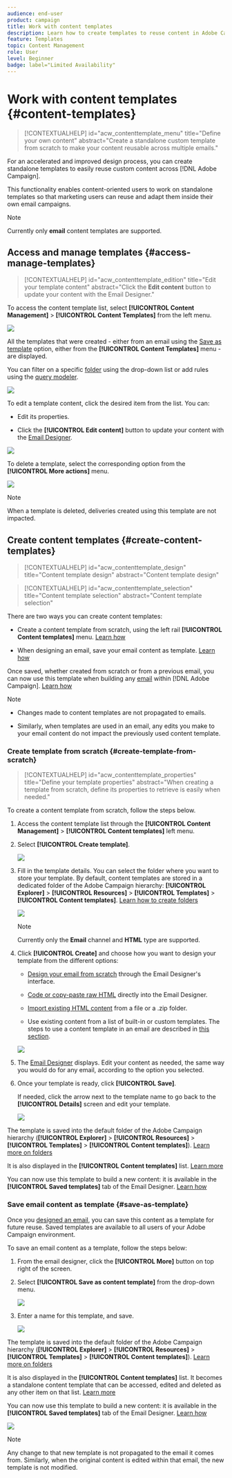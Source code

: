 ```yaml
---
audience: end-user
product: campaign
title: Work with content templates
description: Learn how to create templates to reuse content in Adobe Campaign emails
feature: Templates
topic: Content Management
role: User
level: Beginner
badge: label="Limited Availability" 
---
```

# Work with content templates {#content-templates}

>[!CONTEXTUALHELP]
>id="acw_contenttemplate_menu"
>title="Define your own content"
>abstract="Create a standalone custom template from scratch to make your content reusable across multiple emails."
 
For an accelerated and improved design process, you can create standalone templates to easily reuse custom content across [!DNL Adobe Campaign].

This functionality enables content-oriented users to work on standalone templates so that marketing users can reuse and adapt them inside their own email campaigns.

>[!NOTE]
>
>Currently only **email** content templates are supported.

## Access and manage templates {#access-manage-templates}

>[!CONTEXTUALHELP]
>id="acw_contenttemplate_edition"
>title="Edit your template content"
>abstract="Click the **Edit content** button to update your content with the Email Designer."

To access the content template list, select **[!UICONTROL Content Management]** > **[!UICONTROL Content Templates]** from the left menu.

![](assets/content-template-list.png)

All the templates that were created - either from an email using the [Save as template](#save-as-template) option, either from the **[!UICONTROL Content Templates]** menu - are displayed.

<!--You can sort content templates by creation or modification date. You can also choose to display only the items that you created or modified.-->

You can filter on a specific [folder](../get-started/permissions.md#folders) using the drop-down list or add rules using the [query modeler](../query/query-modeler-overview.md).

![](assets/content-template-list-filters.png)

To edit a template content, click the desired item from the list. You can:

* Edit its properties.

* Click the **[!UICONTROL Edit content]** button to update your content with the [Email Designer](get-started-email-designer.md).

![](assets/content-template-edition.png)

To delete a template, select the corresponding option from the **[!UICONTROL More actions]** menu.

![](assets/content-template-list-delete.png)

>[!NOTE]
>
>When a template is deleted, deliveries created using this template are not impacted.

## Create content templates {#create-content-templates}

>[!CONTEXTUALHELP]
>id="acw_contenttemplate_design"
>title="Content template design"
>abstract="Content template design"

>[!CONTEXTUALHELP]
>id="acw_contenttemplate_selection"
>title="Content template selection"
>abstract="Content template selection"

There are two ways you can create content templates:

* Create a content template from scratch, using the left rail **[!UICONTROL Content templates]** menu. [Learn how](#create-template-from-scratch)

* When designing an email, save your email content as template. [Learn how](#save-as-template)

Once saved, whether created from scratch or from a previous email, you can now use this template when building any [email](../email/create-email.md) within [!DNL Adobe Campaign]. [Learn how](use-email-templates.md)

>[!NOTE]
>
>* Changes made to content templates are not propagated to emails.
>
>* Similarly, when templates are used in an email, any edits you make to your email content do not impact the previously used content template.

### Create template from scratch {#create-template-from-scratch}

>[!CONTEXTUALHELP]
>id="acw_contenttemplate_properties"
>title="Define your template properties"
>abstract="When creating a template from scratch, define its properties to retrieve is easily when needed."

To create a content template from scratch, follow the steps below.

1. Access the content template list through the **[!UICONTROL Content Management]** > **[!UICONTROL Content templates]** left menu.

1. Select **[!UICONTROL Create template]**.

    ![](assets/content-template-create.png)

1. Fill in the template details. You can select the folder where you want to store your template. By default, content templates are stored in a dedicated folder of the Adobe Campaign hierarchy: **[!UICONTROL Explorer]** > **[!UICONTROL Resources]** > **[!UICONTROL Templates]** > **[!UICONTROL Content templates]**. [Learn how to create folders](../get-started/permissions.md#folders)

    ![](assets/content-template-details.png)

    >[!NOTE]
    >
    >Currently only the **Email** channel and **HTML** type are supported.

1. Click **[!UICONTROL Create]** and choose how you want to design your template from the different options:

    * [Design your email from scratch](create-email-content.md) through the Email Designer's interface.

    * [Code or copy-paste raw HTML](code-content.md) directly into the Email Designer.

    * [Import existing HTML content](existing-content.md) from a file or a .zip folder.

    * Use existing content from a list of built-in or custom templates. The steps to use a content template in an email are described in [this section](use-email-templates.md).

    ![](assets/email_designer-templates.png)

1. The [Email Designer](get-started-email-designer.md) displays. Edit your content as needed, the same way you would do for any email, according to the option you selected.

    <!--You can test your content if needed. [Learn how](#test-template)-->

1. Once your template is ready, click **[!UICONTROL Save]**.

    If needed, click the arrow next to the template name to go back to the **[!UICONTROL Details]** screen and edit your template.

    ![](assets/content-template-save-back.png)

The template is saved into the default folder of the Adobe Campaign hierarchy (**[!UICONTROL Explorer]** > **[!UICONTROL Resources]** > **[!UICONTROL Templates]** > **[!UICONTROL Content templates]**). [Learn more on folders](../get-started/permissions.md#folders)

It is also displayed in the **[!UICONTROL Content templates]** list. [Learn more](#access-manage-templates)

You can now use this template to build a new content: it is available in the **[!UICONTROL Saved templates]** tab of the Email Designer. [Learn how](use-email-templates.md)

### Save email content as template {#save-as-template}

Once you [designed an email](create-email-content.md), you can save this content as a template for future reuse. Saved templates are available to all users of your Adobe Campaign environment.

To save an email content as a template, follow the steps below:

1. From the email designer, click the **[!UICONTROL More]** button on top right of the screen.

1. Select **[!UICONTROL Save as content template]** from the drop-down menu.

    ![](assets/email_designer-save-template.png)

1. Enter a name for this template, and save.

    ![](assets/email_designer-template-name.png)

The template is saved into the default folder of the Adobe Campaign hierarchy (**[!UICONTROL Explorer]** > **[!UICONTROL Resources]** > **[!UICONTROL Templates]** > **[!UICONTROL Content templates]**). [Learn more on folders](../get-started/permissions.md#folders)

It is also displayed in the **[!UICONTROL Content templates]** list. It becomes a standalone content template that can be accessed, edited and deleted as any other item on that list. [Learn more](#access-manage-templates)

You can now use this template to build a new content: it is available in the **[!UICONTROL Saved templates]** tab of the Email Designer. [Learn how](use-email-templates.md)

![](assets/email_designer-saved-template.png)

>[!NOTE]
>
>Any change to that new template is not propagated to the email it comes from. Similarly, when the original content is edited within that email, the new template is not modified.

<!--

Test your content template {#test-template}

You can test the rendering of any email content template, whether created from scratch or from an email. To do so, follow the steps below.

1. Access the content template list.

1. Click **[!UICONTROL Edit content]** from the **[!UICONTROL Template properties]**.

1. Click **[!UICONTROL Simulate Content]** and select a test profile to check your email rendering. You can choose the desktop or mobile view.

1. You can send a proof to test your content and have it approved by some internal users before using it. To do so, click the **[!UICONTROL Send proof]** button and follow the steps described in .

-->



